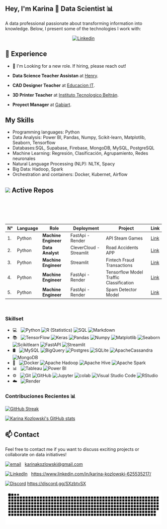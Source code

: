 
<p>

## Hey, I'm Karina 👋  Data Scientist 📊


A data professional passionate about transforming information into knowledge. Below, I present some of the technologies I work with:
<div align="center">
  <a href='https://www.linkedin.com/in/jimena-fioni/'>
    <img src="https://img.shields.io/badge/LinkedIn-0077B5?style=for-the-badge&logo=linkedin&logoColor=white"alt="Linkedin"/>
  </a>
</div>




## 💼 Experience

 - 🚀  I'm Looking for a new role. If hiring, please reach out!

-  **Data Science Teacher Assistan** at  [Henry](https://www.linkedin.com/in/karina-kozlowski-625535217/).

- **CAD Designer Teacher** at  [Educacion IT](https://www.linkedin.com/in/karina-kozlowski-625535217/).

- **3D Printer Teacher** at  [Instituto Tecnologico Beltrán](https://www.linkedin.com/in/karina-kozlowski-625535217/).

- **Proyect Manager** at [Gabiart](https://www.linkedin.com/in/karina-kozlowski-625535217/).


## My Skills

- Programming languages: Python 
- Data Analysis: Power BI, Pandas, Numpy, Scikit-learn, Matplotlib, Seaborn, Tensorflow
- Databases:SQL, Supabase, Firebase, MongoDB, MySQL, PostgreSQL
- Machine Learning: Regresión, Clasificación, Agrupamiento, Redes neuronales
- Natural Language Processing (NLP): NLTK, Spacy
- Big Data: Hadoop, Spark
- Orchestration and containers: Docker, Kubernet, Airflow
  
</p>

## <img src="https://media2.giphy.com/media/QssGEmpkyEOhBCb7e1/giphy.gif?cid=ecf05e47a0n3gi1bfqntqmob8g9aid1oyj2wr3ds3mg700bl&rid=giphy.gif" width ="25"><b> Active Repos</b>
<br>
<p align="center">
<br/>
<br>
 
| N° | Language | Role  | Deployment | Project  | Link |
| ---- | --- | ---------- |---------- | --------- | ------------ |
| 1. | Python | **Machine Engineer** | FastApi - Render | API Steam Games | [Link](https://github.com/karinakozlowski/MLOPS_API) |
| 2. | Python | **Data Analyst** | CleverCloud - Streamlit  | Road Accidents APP   | [Link](https://github.com/karinakozlowski/Data_Siniestros_Viales) |
| 3. | Python | **Machine Engineer** | Streamlit | Fintech Fraud Transactions | [Link](https://github.com/karinakozlowski/Fintech_Solutions) |
| 4. | Python | **Machine Engineer** | FastApi - Render | Tensorflow Model Traffic Classification | [Link](https://github.com/karinakozlowski/Traffic_Sign_Classification) |
| 5. | Python | **Machine Engineer** | FastApi - Render | Spam Detector Model | [Link](https://github.com/karinakozlowski/Spam_Detector) |

<br/>

### Skillset

- 💻 &nbsp;
  ![Python](https://img.shields.io/badge/-Python-333333?style=flat&logo=python)
  ![R (Statistics)](https://img.shields.io/badge/-R-333333?style=flat&logo=R&logoColor=276DC3)
  ![SQL](https://img.shields.io/badge/-SQL-333333?style=flat&logo=sql)
  ![Markdown](https://img.shields.io/badge/-Markdown-333333?style=flat&logo=markdown)
- 📚 &nbsp;
  ![TensorFlow](https://img.shields.io/badge/-TensorFlow-333333?style=flat&logo=tensorflow)
  ![Keras](https://img.shields.io/badge/-Keras-333333?style=flat&logo=keras)
  ![Pandas](https://img.shields.io/badge/-Pandas-333333?style=flat&logo=pandas)
  ![Numpy](https://img.shields.io/badge/-Numpy-333333?style=flat&logo=numpy)
  ![Matplotlib](https://img.shields.io/badge/-Matplotlib-333333?style=flat&logo=matplotlib)
  ![Seaborn](https://img.shields.io/badge/-Seaborn-333333?style=flat&logo=seaborn)
  ![Scikitlearn](https://img.shields.io/badge/-Scikitlearn-333333?style=flat&logo=scikitlearn)
  ![FastAPI](https://img.shields.io/badge/-FastAPI-333333?style=flat&logo=fastapi)
  ![Streamlit](https://img.shields.io/badge/-Streamlit-333333?style=flat&logo=streamlit)
- 🛢 &nbsp;
  ![MySQL](https://img.shields.io/badge/-MySQL-333333?style=flat&logo=MySQL)
  ![BigQuery](https://img.shields.io/badge/-BigQuery-333333?style=flat&logo=bigquery)
  ![Postgres](https://img.shields.io/badge/-Postgres-333333?style=flat&logo=postgresql)
  ![SQLite](https://img.shields.io/badge/-SQLite-333333?style=flat&logo=sqlite)
  ![ApacheCassandra](https://img.shields.io/badge/-Cassandra-333333?style=flat&logo=apache-cassandra&logoColor=white)
  ![MongoDB](https://img.shields.io/badge/-MongoDB-333333?style=flat&logo=mongodb)
- 🔧 &nbsp;
  ![Docker](https://img.shields.io/badge/-Docker-333333?style=flat&logo=docker)
  ![Apache Hadoop](https://img.shields.io/badge/-Apache%20Hadoop-333333?style=flat&logo=apache-hadoop)
  ![Apache Hive](https://img.shields.io/badge/-Apache%20Hive-333333?style=flat&logo=apache-hive)
  ![Apache Spark](https://img.shields.io/badge/-Apache%20Spark-333333?style=flat&logo=apache-spark)
- 📊 &nbsp;
  ![Tableau](https://img.shields.io/badge/-Tableau-333333?style=flat&logo=tableau)
  ![Power BI](https://img.shields.io/badge/-Power%20BI-333333?style=flat&logo=powerbi)
- ⚙️ &nbsp;
  ![Git](https://img.shields.io/badge/-Git-333333?style=flat&logo=git)
  ![GitHub](https://img.shields.io/badge/-GitHub-333333?style=flat&logo=github)
  ![Jupyter](https://img.shields.io/badge/-Jupyter-333333?style=flat&logo=jupyter)
  ![colab](https://img.shields.io/badge/-colab-333333?style=flat&logo=colabbadge)
  ![Visual Studio Code](https://img.shields.io/badge/-Visual%20Studio%20Code-333333?style=flat&logo=visual-studio-code&logoColor=007ACC)
  ![RStudio](https://img.shields.io/badge/-RStudio-333333?style=flat&logo=rstudio)
- ☁️ &nbsp;
  ![Render](https://img.shields.io/badge/-Render-333333?style=flat&logo=render)

### Contribuciones Recientes 📊

[![GitHub Streak](https://streak-stats.demolab.com?user=karinakozlowski&theme=radical)](https://git.io/streak-stats)

[![Karina Kozlowski's GitHub stats](https://github-readme-stats.vercel.app/api?username=karinakozlowski&show_icons=true&theme=radical)](https://github.com/karinakozlowski)





## 📫 Contact 


Feel free to contact me if you want to discuss exciting projects or collaborate on data initiatives!

[![email](https://img.shields.io/badge/Gmail-D14836?style=flat&logo=gmail&logoColor=white)](mailto:karinakozlowski@gmail.com?subject=Found%20you%20on%20GitHub%20-%20let's%20connect!&body=Hi%20Karina,-%0D%0A%0D%0AI%20came%20across%20your%20profile%20on%20GitHub%20and%20wanted%20to...) &nbsp;
karinakozlowski@gmail.com 

[![LinkedIn](https://img.shields.io/badge/LinkedIn-0077B5?style=flat&logo=linkedin&logoColor=white)](https://www.linkedin.com/in/karina-kozlowski-625535217/) &nbsp;
https://www.linkedin.com/in/karina-kozlowski-625535217/

[![Discord](https://img.shields.io/badge/Discord-7289DA?style=flat&logo=discord&logoColor=white)](https://discord.gg/SXzbtvSX)
https://discord.gg/SXzbtvSX


<picture>
  <source media="(prefers-color-scheme: dark)" srcset="https://raw.githubusercontent.com/platane/platane/output/github-contribution-grid-snake-dark.svg">
  <source media="(prefers-color-scheme: light)" srcset="https://raw.githubusercontent.com/platane/platane/output/github-contribution-grid-snake.svg">
  <img alt="github contribution grid snake animation" src="https://raw.githubusercontent.com/platane/platane/output/github-contribution-grid-snake.svg">
</picture>











